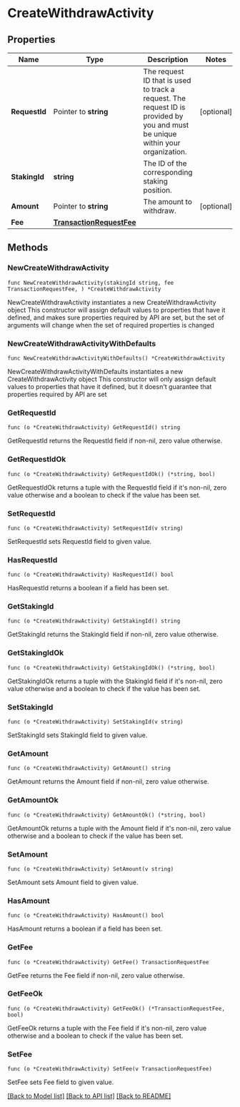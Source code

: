 # CreateWithdrawActivity

## Properties

Name | Type | Description | Notes
------------ | ------------- | ------------- | -------------
**RequestId** | Pointer to **string** | The request ID that is used to track a request. The request ID is provided by you and must be unique within your organization. | [optional] 
**StakingId** | **string** | The ID of the corresponding staking position. | 
**Amount** | Pointer to **string** | The amount to withdraw. | [optional] 
**Fee** | [**TransactionRequestFee**](TransactionRequestFee.md) |  | 

## Methods

### NewCreateWithdrawActivity

`func NewCreateWithdrawActivity(stakingId string, fee TransactionRequestFee, ) *CreateWithdrawActivity`

NewCreateWithdrawActivity instantiates a new CreateWithdrawActivity object
This constructor will assign default values to properties that have it defined,
and makes sure properties required by API are set, but the set of arguments
will change when the set of required properties is changed

### NewCreateWithdrawActivityWithDefaults

`func NewCreateWithdrawActivityWithDefaults() *CreateWithdrawActivity`

NewCreateWithdrawActivityWithDefaults instantiates a new CreateWithdrawActivity object
This constructor will only assign default values to properties that have it defined,
but it doesn't guarantee that properties required by API are set

### GetRequestId

`func (o *CreateWithdrawActivity) GetRequestId() string`

GetRequestId returns the RequestId field if non-nil, zero value otherwise.

### GetRequestIdOk

`func (o *CreateWithdrawActivity) GetRequestIdOk() (*string, bool)`

GetRequestIdOk returns a tuple with the RequestId field if it's non-nil, zero value otherwise
and a boolean to check if the value has been set.

### SetRequestId

`func (o *CreateWithdrawActivity) SetRequestId(v string)`

SetRequestId sets RequestId field to given value.

### HasRequestId

`func (o *CreateWithdrawActivity) HasRequestId() bool`

HasRequestId returns a boolean if a field has been set.

### GetStakingId

`func (o *CreateWithdrawActivity) GetStakingId() string`

GetStakingId returns the StakingId field if non-nil, zero value otherwise.

### GetStakingIdOk

`func (o *CreateWithdrawActivity) GetStakingIdOk() (*string, bool)`

GetStakingIdOk returns a tuple with the StakingId field if it's non-nil, zero value otherwise
and a boolean to check if the value has been set.

### SetStakingId

`func (o *CreateWithdrawActivity) SetStakingId(v string)`

SetStakingId sets StakingId field to given value.


### GetAmount

`func (o *CreateWithdrawActivity) GetAmount() string`

GetAmount returns the Amount field if non-nil, zero value otherwise.

### GetAmountOk

`func (o *CreateWithdrawActivity) GetAmountOk() (*string, bool)`

GetAmountOk returns a tuple with the Amount field if it's non-nil, zero value otherwise
and a boolean to check if the value has been set.

### SetAmount

`func (o *CreateWithdrawActivity) SetAmount(v string)`

SetAmount sets Amount field to given value.

### HasAmount

`func (o *CreateWithdrawActivity) HasAmount() bool`

HasAmount returns a boolean if a field has been set.

### GetFee

`func (o *CreateWithdrawActivity) GetFee() TransactionRequestFee`

GetFee returns the Fee field if non-nil, zero value otherwise.

### GetFeeOk

`func (o *CreateWithdrawActivity) GetFeeOk() (*TransactionRequestFee, bool)`

GetFeeOk returns a tuple with the Fee field if it's non-nil, zero value otherwise
and a boolean to check if the value has been set.

### SetFee

`func (o *CreateWithdrawActivity) SetFee(v TransactionRequestFee)`

SetFee sets Fee field to given value.



[[Back to Model list]](../README.md#documentation-for-models) [[Back to API list]](../README.md#documentation-for-api-endpoints) [[Back to README]](../README.md)


